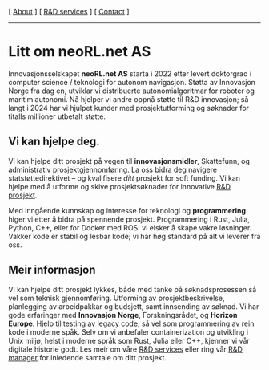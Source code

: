 [ [About](index.md) ]     [ [R&D services](RnD_services.md) ]     [ [Contact](./RnD_manager.md) ]

-------------------------------------------------------------------

# Litt om neoRL.net AS
Innovasjonsselskapet __neoRL.net AS__ starta i 2022 etter levert doktorgrad i computer science / teknologi for autonom navigasjon.
Støtta av Innovasjon Norge fra dag en, utviklar vi distribuerte autonomialgoritmar for roboter og maritim autonomi.
Nå hjelper vi andre oppnå støtte til R&D innovasjon; 
	så langt i 2024 har vi hjulpet kunder med prosjektutforming og søknader for titalls millioner utbetalt støtte.

## Vi kan hjelpe deg.
Vi kan hjelpe ditt prosjekt på vegen til **innovasjonsmidler**, Skattefunn, og administrativ prosjektgjennomføring.
La oss bidra deg navigere statstøttedirektivet – og kvalifisere *ditt* prosjekt for soft funding.
Vi kan hjelpe med å utforme og skive prosjektsøknader for innovative [R&D prosjekt](RnD_services.md).
	
Med inngående kunnskap og interesse for teknologi og **programmering** higer vi etter å bidra på spennende prosjekt.
Programmering i Rust, Julia, Python, C++, eller for Docker med ROS: vi elsker å skape vakre løsninger.
Vakker kode er stabil og lesbar kode; vi har høg standard på alt vi leverer fra oss.


## Meir informasjon
Vi kan hjelpe ditt prosjekt lykkes, både med tanke på søknadsprosessen så vel som teknisk gjennomføring.
Utforming av prosjektbeskrivelse, planlegging av arbeidpakkar og budsjett, samt innsending av søknad.
Vi har gode erfaringer med **Innovasjon Norge**, Forskningsrådet, og **Horizon Europe**.
Hjelp til testing av legacy code, så vel som programmering av rein kode i moderne spåk.
Selv om vi anbefaler containerization og utvikling i Unix miljø, helst i moderne språk som Rust, Julia eller C++, 
	kjenner vi vår digitale historie godt.
Les meir om våre [R&D services](RnD_services.md) eller ring vår [R&D manager](RnD_manager.md) for 
	inledende samtale om ditt prosjekt.
